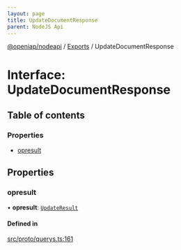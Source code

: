 ```yaml
---
layout: page
title: UpdateDocumentResponse
parent: NodeJS Api
---
```

[@openiap/nodeapi](../README) / [Exports](../modules) / UpdateDocumentResponse

# Interface: UpdateDocumentResponse

## Table of contents

### Properties

- [opresult](UpdateDocumentResponse#opresult)

## Properties

### opresult

• **opresult**: [`UpdateResult`](../modules#updateresult)

#### Defined in

[src/proto/querys.ts:161](https://github.com/openiap/nodeapi/blob/a6b5438/src/proto/querys.ts#L161)
